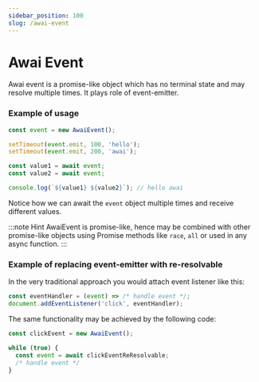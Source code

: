 ```yaml
---
sidebar_position: 100
slug: /awai-event
---
```


# Awai Event

Awai event is a promise-like object which has no terminal state and may resolve multiple times. It plays role of event-emitter.

### Example of usage

```ts title="Example of AwaiEvent usage"
const event = new AwaiEvent();

setTimeout(event.emit, 100, 'hello');
setTimeout(event.emit, 200, 'awai');

const value1 = await event;
const value2 = await event;

console.log(`${value1} ${value2}`); // hello awai
```

Notice how we can await the `event` object multiple times and receive different values.


:::note Hint
 AwaiEvent is promise-like, hence may be combined with other promise-like objects using Promise methods like `race`, `all` or used in any async function.
:::

### Example of replacing event-emitter with re-resolvable

In the very traditional approach you would attach event listener like this:

```ts title="Traditional way of listening to events"
const eventHandler = (event) => /* handle event */;
document.addEventListener('click', eventHandler);
```

The same functionality may be achieved by the following code:

```ts title="AwaiEvent way of listening to events"
const clickEvent = new AwaiEvent();

while (true) {
  const event = await clickEventReResolvable;
  /* handle event */
}
```

